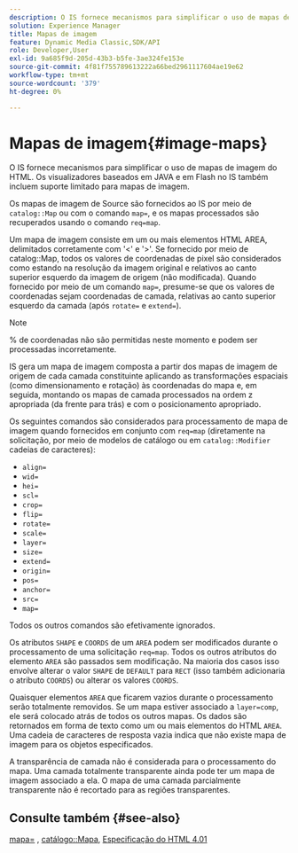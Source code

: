 ```yaml
---
description: O IS fornece mecanismos para simplificar o uso de mapas de imagem do HTML. Os visualizadores baseados em JAVA e em Flash no IS também incluem suporte limitado para mapas de imagem.
solution: Experience Manager
title: Mapas de imagem
feature: Dynamic Media Classic,SDK/API
role: Developer,User
exl-id: 9a685f9d-205d-43b3-b5fe-3ae324fe153e
source-git-commit: 4f81f755789613222a66bed2961117604ae19e62
workflow-type: tm+mt
source-wordcount: '379'
ht-degree: 0%

---
```


# Mapas de imagem{#image-maps}

O IS fornece mecanismos para simplificar o uso de mapas de imagem do HTML. Os visualizadores baseados em JAVA e em Flash no IS também incluem suporte limitado para mapas de imagem.

Os mapas de imagem de Source são fornecidos ao IS por meio de `catalog::Map` ou com o comando `map=`, e os mapas processados são recuperados usando o comando `req=map`.

Um mapa de imagem consiste em um ou mais elementos HTML AREA, delimitados corretamente com &#39;&lt;&#39; e &#39;>&#39;. Se fornecido por meio de catalog::Map, todos os valores de coordenadas de pixel são considerados como estando na resolução da imagem original e relativos ao canto superior esquerdo da imagem de origem (não modificada). Quando fornecido por meio de um comando `map=`, presume-se que os valores de coordenadas sejam coordenadas de camada, relativas ao canto superior esquerdo da camada (após `rotate=` e `extend=`).

>[!NOTE]
>
>% de coordenadas não são permitidas neste momento e podem ser processadas incorretamente.

IS gera um mapa de imagem composta a partir dos mapas de imagem de origem de cada camada constituinte aplicando as transformações espaciais (como dimensionamento e rotação) às coordenadas do mapa e, em seguida, montando os mapas de camada processados na ordem z apropriada (da frente para trás) e com o posicionamento apropriado.

Os seguintes comandos são considerados para processamento de mapa de imagem quando fornecidos em conjunto com `req=map` (diretamente na solicitação, por meio de modelos de catálogo ou em `catalog::Modifier` cadeias de caracteres):

* `align=`
* `wid=`
* `hei=`
* `scl=`
* `crop=`
* `flip=`
* `rotate=`
* `scale=`
* `layer=`
* `size=`
* `extend=`
* `origin=`
* `pos=`
* `anchor=`
* `src=`
* `map=`

Todos os outros comandos são efetivamente ignorados.

Os atributos `SHAPE` e `COORDS` de um `AREA` podem ser modificados durante o processamento de uma solicitação `req=map`. Todos os outros atributos do elemento `AREA` são passados sem modificação. Na maioria dos casos isso envolve alterar o valor `SHAPE` de `DEFAULT` para `RECT` (isso também adicionaria o atributo `COORDS`) ou alterar os valores `COORDS`.

Quaisquer elementos `AREA` que ficarem vazios durante o processamento serão totalmente removidos. Se um mapa estiver associado a `layer=comp`, ele será colocado atrás de todos os outros mapas. Os dados são retornados em forma de texto como um ou mais elementos do HTML `AREA`. Uma cadeia de caracteres de resposta vazia indica que não existe mapa de imagem para os objetos especificados.

A transparência de camada não é considerada para o processamento do mapa. Uma camada totalmente transparente ainda pode ter um mapa de imagem associado a ela. O mapa de uma camada parcialmente transparente não é recortado para as regiões transparentes.

## Consulte também {#see-also}

[mapa=](../../../../../is-api/http-ref/image-serving-api-ref/c-http-protocol-reference/c-command-reference/r-map.md#reference-8f96545f196b4b7caa616e15c2363f06) , [catálogo::Mapa](/help/aem-is-ir-api/is-api/image-catalog/image-serving-api-ref/c-image-catalog-reference/c-image-svg-data-reference/c-image-data-reference/r-map-cat.md), [Especificação do HTML 4.01](https://www.w3.org/TR/html401/)
